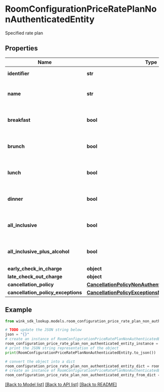 # RoomConfigurationPriceRatePlanNonAuthenticatedEntity

Specified rate plan

## Properties

Name | Type | Description | Notes
------------ | ------------- | ------------- | -------------
**identifier** | **str** | Rate plan identifier | 
**name** | **str** | Provides the name of the rate plan. | 
**breakfast** | **bool** | When true, indicates breakfast is included. | [default to False]
**brunch** | **bool** | When true, indicates brunch is included. | [default to False]
**lunch** | **bool** | When true, indicates lunch is included. | [default to False]
**dinner** | **bool** | When true, indicates dinner is included. | [default to False]
**all_inclusive** | **bool** | Everything included except alcohol | [default to False]
**all_inclusive_plus_alcohol** | **bool** | Everything included with alcohol | [default to False]
**early_check_in_charge** | **object** |  | [optional] 
**late_check_out_charge** | **object** |  | [optional] 
**cancellation_policy** | [**CancellationPolicyNonAuthenticatedEntity**](CancellationPolicyNonAuthenticatedEntity.md) |  | [optional] 
**cancellation_policy_exceptions** | [**CancellationPolicyExceptionsNonAuthenticatedEntity**](CancellationPolicyExceptionsNonAuthenticatedEntity.md) |  | [optional] 

## Example

```python
from wink_sdk_lookup.models.room_configuration_price_rate_plan_non_authenticated_entity import RoomConfigurationPriceRatePlanNonAuthenticatedEntity

# TODO update the JSON string below
json = "{}"
# create an instance of RoomConfigurationPriceRatePlanNonAuthenticatedEntity from a JSON string
room_configuration_price_rate_plan_non_authenticated_entity_instance = RoomConfigurationPriceRatePlanNonAuthenticatedEntity.from_json(json)
# print the JSON string representation of the object
print(RoomConfigurationPriceRatePlanNonAuthenticatedEntity.to_json())

# convert the object into a dict
room_configuration_price_rate_plan_non_authenticated_entity_dict = room_configuration_price_rate_plan_non_authenticated_entity_instance.to_dict()
# create an instance of RoomConfigurationPriceRatePlanNonAuthenticatedEntity from a dict
room_configuration_price_rate_plan_non_authenticated_entity_from_dict = RoomConfigurationPriceRatePlanNonAuthenticatedEntity.from_dict(room_configuration_price_rate_plan_non_authenticated_entity_dict)
```
[[Back to Model list]](../README.md#documentation-for-models) [[Back to API list]](../README.md#documentation-for-api-endpoints) [[Back to README]](../README.md)


